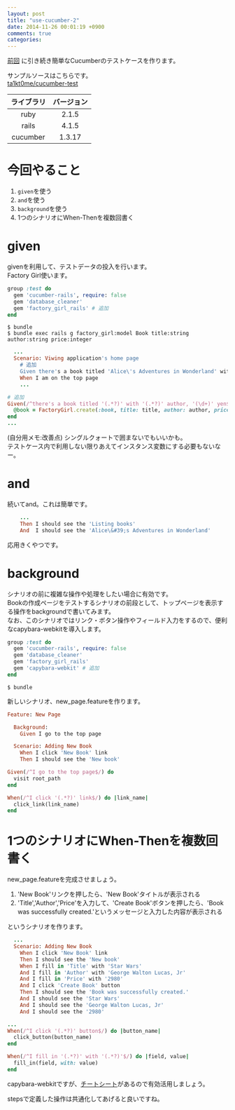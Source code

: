 ```yaml
---
layout: post
title: "use-cucumber-2"
date: 2014-11-26 00:01:19 +0900
comments: true
categories: 
---
```


<a href="{{ root_url }}{% post_url 2014-11-25-use-cucumber %}">前回</a>
に引き続き簡単なCucumberのテストケースを作ります。

サンプルソースはこちらです。  
[ta1kt0me/cucumber-test](https://github.com/ta1kt0me/cucumber-test/tree/forth-test)

| ライブラリ  | バージョン  |
| :---------: | :---------: |
| ruby        | 2.1.5       |
| rails       | 4.1.5       |
| cucumber    | 1.3.17      |

<!-- more -->

# 今回やること

1. `given`を使う
2. `and`を使う
3. `background`を使う
4. 1つのシナリオにWhen-Thenを複数回書く

# given

givenを利用して、テストデータの投入を行います。  
Factory Girl使います。

```rb Gemfile
group :test do
  gem 'cucumber-rails', require: false
  gem 'database_cleaner'
  gem 'factory_girl_rails' # 追加
end
```

```
$ bundle
$ bundle exec rails g factory_girl:model Book title:string author:string price:integer
```

```rb features/home_page.feature
  ...
  Scenario: Viwing application's home page
    # 追加
    Given there's a book titled 'Alice\'s Adventures in Wonderland' with 'Lewis Carroll' author, '1000' yen
    When I am on the top page
    ...
```

```rb features/step_definitions/home_page_steps.rb
# 追加
Given(/^there's a book titled '(.*?)' with '(.*?)' author, '(\d+)' yen$/) do |title, author, price|
  @book = FactoryGirl.create(:book, title: title, author: author, price: price)
end
...
```

(自分用メモ:改善点)
シングルクォートで囲まないでもいいかも。  
テストケース内で利用しない限りあえてインスタンス変数にする必要もないなー。  


# and

続いてand。これは簡単です。  

```rb features/home_page.feature
    ...
    Then I should see the 'Listing books'
    And  I should see the 'Alice\&#39;s Adventures in Wonderland'
```

応用きくやつです。

# background

シナリオの前に複雑な操作や処理をしたい場合に有効です。  
Bookの作成ページをテストするシナリオの前段として、トップページを表示する操作をbackgroundで書いてみます。  
なお、このシナリオではリンク・ボタン操作やフィールド入力をするので、便利なcapybara-webkitを導入します。  

```rb
group :test do
  gem 'cucumber-rails', require: false
  gem 'database_cleaner'
  gem 'factory_girl_rails'
  gem 'capybara-webkit' # 追加
end
```

```
$ bundle
```

新しいシナリオ、new_page.featureを作ります。

```rb features/new_page.feature
Feature: New Page

  Background:
    Given I go to the top page

  Scenario: Adding New Book
    When I click 'New Book' link
    Then I should see the 'New book'
```

```rb features/step_definitions/new_page_steps.rb
Given(/^I go to the top page$/) do
  visit root_path
end

When(/^I click '(.*?)' link$/) do |link_name|
  click_link(link_name)
end
```

# 1つのシナリオにWhen-Thenを複数回書く

new_page.featureを完成させましょう。

1. 'New Book'リンクを押したら、'New Book'タイトルが表示される
2. 'Title','Author','Price'を入力して、'Create Book'ボタンを押したら、'Book was successfully created.'というメッセージと入力した内容が表示される

というシナリオを作ります。

```rb features/new_page.feature
  ...
  Scenario: Adding New Book
    When I click 'New Book' link
    Then I should see the 'New book'
    When I fill in 'Title' with 'Star Wars'
    And I fill in 'Author' with 'George Walton Lucas, Jr'
    And I fill in 'Price' with '2980'
    And I click 'Create Book' button
    Then I should see the 'Book was successfully created.'
    And I should see the 'Star Wars'
    And I should see the 'George Walton Lucas, Jr'
    And I should see the '2980'
```

```rb features/step_definitions/new_page_steps.rb
...
When(/^I click '(.*?)' button$/) do |button_name|
  click_button(button_name)
end

When(/^I fill in '(.*?)' with '(.*?)'$/) do |field, value|
  fill_in(field, with: value)
end
```

capybara-webkitですが、[チートシート](https://gist.github.com/zhengjia/428105)があるので有効活用しましょう。

stepsで定義した操作は共通化してあげると良いですね。
